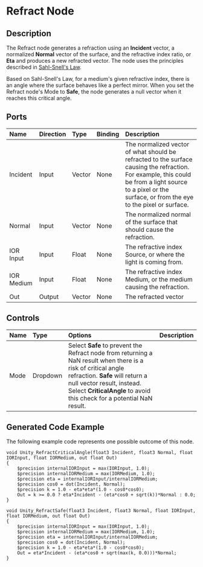 # Refract Node

## Description

The Refract node generates a refraction using an **Incident** vector, a normalized **Normal** vector of the surface, and the refractive index ratio, or **Eta** and produces a new refracted vector. The node uses the principles described in [Sahl-Snell's Law](https://en.wikipedia.org/wiki/Snell%27s_law).

Based on Sahl-Snell's Law, for a medium's given refractive index, there is an angle where the surface behaves like a perfect mirror. When you set the Refract node's Mode to **Safe**, the node generates a null vector when it reaches this critical angle.

## Ports

| Name        | Direction           | Type  | Binding | Description |
|:------------ |:-------------|:-----|:---|:---|
| Incident      | Input | Vector | None | The normalized vector of what should be refracted to the surface causing the refraction. For example, this could be from a light source to a pixel or the surface, or from the eye to the pixel or surface. |
| Normal      | Input | Vector | None | The normalized normal of the surface that should cause the refraction. |
| IOR Input      | Input | Float    | None | The refractive index Source, or where the light is coming from. |
| IOR Medium     | Input | Float    | None | The refractive index Medium, or the medium causing the refraction. |
| Out | Output      |  Vector | None | The refracted vector |

## Controls

| Name        | Type           | Options  | Description |
|:------------ |:-------------|:-----|:---|
| Mode      | Dropdown | Select **Safe** to prevent the Refract node from returning a NaN result when there is a risk of critical angle refraction. **Safe** will return a null vector result, instead. Select **CriticalAngle** to avoid this check for a potential NaN result. |

## Generated Code Example

The following example code represents one possible outcome of this node.

```
void Unity_RefractCriticalAngle(float3 Incident, float3 Normal, float IORInput, float IORMedium, out float Out)
{
    $precision internalIORInput = max(IORInput, 1.0);
    $precision internalIORMedium = max(IORMedium, 1.0);
    $precision eta = internalIORInput/internalIORMedium;
    $precision cos0 = dot(Incident, Normal);
    $precision k = 1.0 - eta*eta*(1.0 - cos0*cos0);
    Out = k >= 0.0 ? eta*Incident - (eta*cos0 + sqrt(k))*Normal : 0.0;
}

void Unity_RefractSafe(float3 Incident, float3 Normal, float IORInput, float IORMedium, out float Out)
{
    $precision internalIORInput = max(IORInput, 1.0);
    $precision internalIORMedium = max(IORMedium, 1.0);
    $precision eta = internalIORInput/internalIORMedium;
    $precision cos0 = dot(Incident, Normal);
    $precision k = 1.0 - eta*eta*(1.0 - cos0*cos0);
    Out = eta*Incident - (eta*cos0 + sqrt(max(k, 0.0)))*Normal;
}
```
